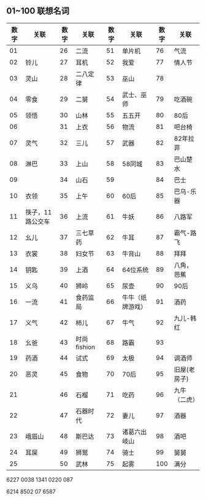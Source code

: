 ## 01~100 联想名词

| 数字 | 关联             | 数字 | 关联        | 数字 | 关联             | 数字 | 关联         |
| ---- | ---------------- | ---- | ----------- | ---- | ---------------- | ---- | ------------ |
| 01   |                  | 26   | 二流        | 51   | 单片机           | 76   | 气流         |
| 02   | 铃儿             | 27   | 耳机        | 52   | 我爱             | 77   | 情人节       |
| 03   | 灵山             | 28   | 二八定律    | 53   | 巫山             | 78   |              |
| 04   | 零食             | 29   | 二舅        | 54   | 武士、巫师       | 79   | 吃酒碗       |
| 05   | 领悟             | 30   | 山林        | 55   | 五五开           | 80   | 80后         |
| 06   |                  | 31   | 上衣        | 56   | 物流             | 81   | 吧台椅       |
| 07   | 灵气             | 32   | 三儿        | 57   | 武器             | 82   | 82年拉菲     |
| 08   | 淋巴             | 33   | 上山        | 58   | 58同城           | 83   | 巴山楚水     |
| 09   |                  | 34   | 山石        | 59   |                  | 84   | 巴士         |
| 10   | 衣领             | 35   | 上午        | 60   | 60后             | 85   | 巴乌-乐器    |
| 11   | 筷子，11路公交车 | 36   | 上流        | 61   | 牛妖             | 86   | 八路军       |
| 12   | 幺儿             | 37   | 三七草药    | 62   | 牛耳             | 87   | 霸气-路飞    |
| 13   | 衣裳             | 38   | 妇女节      | 63   | 牛背山           | 88   | 拜拜         |
| 14   | 钥匙             | 39   | 上酒        | 64   | 64位系统         | 89   | 八角，芭蕉   |
| 15   | 义乌             | 40   | 狮岭        | 65   | 尿壶             | 90   | 90后         |
| 16   | 一流             | 41   | 食药监局    | 66   | 牛牛（纸牌游戏） | 91   | 酒药         |
| 17   | 义气             | 42   | 柿儿        | 67   | 牛气             | 92   | 九儿-韩红    |
| 18   | 幺爸             | 43   | 时尚fishion | 68   | 路霸             | 93   |              |
| 19   | 药酒             | 44   | 试式        | 69   | 太极             | 94   | 调酒师       |
| 20   | 恶灵             | 45   | 食物        | 70   | 70后             | 95   | 旧屋(老房子) |
| 21   |                  | 46   | 石榴        | 71   | 吃药             | 96   | 九牛（二虎） |
| 22   |                  | 47   | 石器时代    | 72   | 妻儿             | 97   | 酒器         |
| 23   | 峨眉山           | 48   | 斯巴达      | 73   | 诸葛六出岐山     | 98   | 酒吧         |
| 24   | 耳屎             | 49   | 狮鹫        | 74   | 骑士             | 99   | 舅舅         |
| 25   |                  | 50   | 武林        | 75   | 起雾             | 100  | 满分         |



6227 0038 1341 0220 087

6214 8502 07 6587